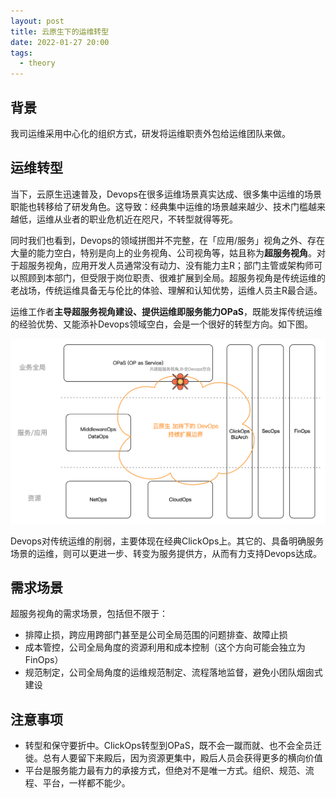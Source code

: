 ```yaml
---
layout: post
title: 云原生下的运维转型
date: 2022-01-27 20:00
tags:
  - theory
---
```


## 背景
我司运维采用中心化的组织方式，研发将运维职责外包给运维团队来做。


## 运维转型
当下，云原生迅速普及，Devops在很多运维场景真实达成、很多集中运维的场景职能也转移给了研发角色。这导致：经典集中运维的场景越来越少、技术门槛越来越低，运维从业者的职业危机近在咫尺，不转型就得等死。

同时我们也看到，Devops的领域拼图并不完整，在「应用/服务」视角之外、存在大量的能力空白，特别是向上的业务视角、公司视角等，姑且称为**超服务视角**。对于超服务视角，应用开发人员通常没有动力、没有能力主R；部门主管或架构师可以照顾到本部门，但受限于岗位职责、很难扩展到全局。超服务视角是传统运维的老战场，传统运维具备无与伦比的体验、理解和认知优势，运维人员主R最合适。

运维工作者**主导超服务视角建设、提供运维即服务能力OPaS**，既能发挥传统运维的经验优势、又能添补Devops领域空白，会是一个很好的转型方向。如下图。

![zone](https://raw.githubusercontent.com/niean/niean.github.io/master/images/20220127/OPaS.png)

Devops对传统运维的削弱，主要体现在经典ClickOps上。其它的、具备明确服务场景的运维，则可以更进一步、转变为服务提供方，从而有力支持Devops达成。


## 需求场景
超服务视角的需求场景，包括但不限于：

- 排障止损，跨应用跨部门甚至是公司全局范围的问题排查、故障止损
- 成本管控，公司全局角度的资源利用和成本控制（这个方向可能会独立为FinOps）
- 规范制定，公司全局角度的运维规范制定、流程落地监督，避免小团队烟囱式建设


## 注意事项
- 转型和保守要折中。ClickOps转型到OPaS，既不会一蹴而就、也不会全员迁徙。总有人要留下来殿后，因为资源更集中，殿后人员会获得更多的横向价值
- 平台是服务能力最有力的承接方式，但绝对不是唯一方式。组织、规范、流程、平台，一样都不能少。
